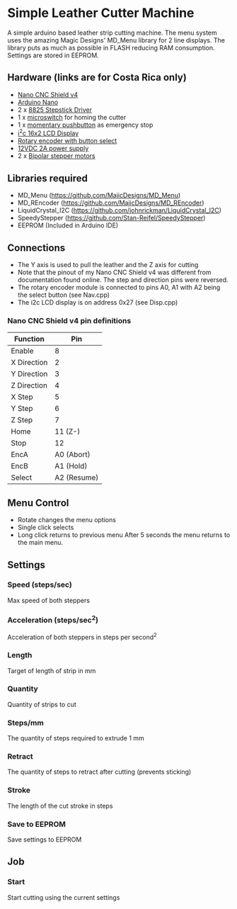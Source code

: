 # Simple Leather Cutter Machine
A simple arduino based leather strip cutting machine.
The menu system uses the amazing Magic Designs' MD_Menu library for 2 line displays. The library puts as much as possible in FLASH reducing RAM consumption. Settings are stored in EEPROM.
## Hardware (links are for Costa Rica only)
- [Nano CNC Shield v4](https://www.crcibernetica.com/nano-cnc-shield-v4/)
- [Arduino Nano](https://www.crcibernetica.com/nano-v3-0-ch340-chip-mini-usb-cable-nano/)
- 2 x [8825 Stepstick Driver](https://www.crcibernetica.com/stepstick-8825-driver-for-ramps-1-4-boards/)
- 1 x [microswitch](https://www.crcibernetica.com/search.php?search_query=microswitch) for homing the cutter
- 1 x [momentary pushbutton](https://www.crcibernetica.com/search.php?search_query=momentary) as emergency stop
- [i<sup>2</sup>c 16x2 LCD Display](https://www.crcibernetica.com/16x2-lcd-with-i2c-blue/)
- [Rotary encoder with button select](https://www.crcibernetica.com/rotary-encoder-module/)
- [12VDC 2A power supply](https://www.crcibernetica.com/12v-2a-power-supply-adapter/)
- 2 x [Bipolar stepper motors](https://www.crcibernetica.com/stepper-motor-nema17/)
## Libraries required
- MD_Menu (https://github.com/MajicDesigns/MD_Menu)
- MD_REncoder (https://github.com/MajicDesigns/MD_REncoder)
- LiquidCrystal_I2C (https://github.com/johnrickman/LiquidCrystal_I2C)
- SpeedyStepper (https://github.com/Stan-Reifel/SpeedyStepper)
- EEPROM (Included in Arduino IDE)
## Connections
- The Y axis is used to pull the leather and the Z axis for cutting
- Note that the pinout of my Nano CNC Shield v4 was different from documentation found online. The step and direction pins were reversed.
- The rotary encoder module is connected to pins A0, A1 with A2 being the select button (see Nav.cpp)
- The i2c LCD display is on address 0x27 (see Disp.cpp)
### Nano CNC Shield v4 pin definitions
Function | Pin
--- | ---
Enable | 8
X Direction | 2
Y Direction | 3
Z Direction | 4
X Step | 5
Y Step | 6
Z Step | 7
Home | 11 (Z-)
Stop | 12
EncA | A0 (Abort)
EncB | A1 (Hold)
Select | A2 (Resume)
## Menu Control
- Rotate changes the menu options
- Single click selects
- Long click returns to previous menu
After 5 seconds the menu returns to the main menu.
## Settings
### Speed (steps/sec)
Max speed of both steppers
### Acceleration (steps/sec<sup>2</sup>)
Acceleration of both steppers in steps per second<sup>2</sup>
### Length
Target of length of strip in mm
### Quantity
Quantity of strips to cut
### Steps/mm
The quantity of steps required to extrude 1 mm
### Retract
The quantity of steps to retract after cutting (prevents sticking)
### Stroke
The length of the cut stroke in steps
### Save to EEPROM
Save settings to EEPROM
## Job
### Start
Start cutting using the current settings

 